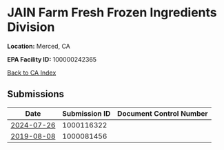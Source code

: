# JAIN Farm Fresh Frozen Ingredients Division

**Location:** Merced, CA

**EPA Facility ID:** 100000242365

[Back to CA Index](../../index.md)

## Submissions

| Date | Submission ID | Document Control Number |
|------|--------------|-------------------------|
| [2024-07-26](submissions/1000116322.md) | 1000116322 |  |
| [2019-08-08](submissions/1000081456.md) | 1000081456 |  |
